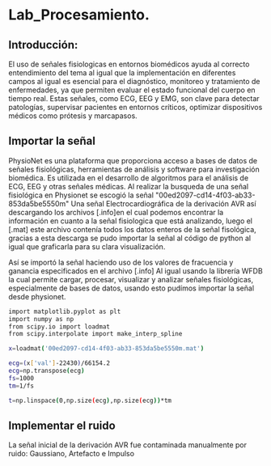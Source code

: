 # Lab_Procesamiento.
## Introducción:
El uso de señales fisiologicas en entornos biomédicos ayuda al correcto entendimiento del tema al igual que la implementación en diferentes campos al igual es esencial para el diagnóstico, monitoreo y tratamiento de enfermedades, ya que permiten evaluar el estado funcional del cuerpo en tiempo real. Estas señales, como ECG, EEG y EMG, son clave para detectar patologías, supervisar pacientes en entornos críticos, optimizar dispositivos médicos como prótesis y marcapasos. 

## Importar la señal 
PhysioNet es una plataforma que proporciona acceso a bases de datos de señales fisiológicas, herramientas de análisis y software para investigación biomédica. Es  utilizada en el desarrollo de algoritmos para el análisis de ECG, EEG y otras señales médicas. Al realizar la busqueda de una señal fisiológica en Physionet se escogió la señal "00ed2097-cd14-4f03-ab33-853da5be5550m" Una señal Electrocardiográfica de la derivación AVR así descargando los archivos [.info]en el cual podemos encontrar la información en cuanto a la señal fisiologica que está analizando, luego el  [.mat] este archivo contenía todos los datos enteros de la señal fisológica, gracias a esta descarga se pudo importar la señal al código de python al igual que graficarla para su clara visualización.

Así se importó la señal haciendo uso de los valores de fracuencia y ganancia especificados en el archivo [.info] Al igual usando la librería WFDB la cual permite cargar, procesar, visualizar y analizar señales fisiológicas, especialmente de bases de datos, usando esto  pudímos importar la señal desde physionet.

```bash
import matplotlib.pyplot as plt
import numpy as np
from scipy.io import loadmat
from scipy.interpolate import make_interp_spline

x=loadmat('00ed2097-cd14-4f03-ab33-853da5be5550m.mat')

ecg=(x['val']-22430)/66154.2
ecg=np.transpose(ecg)
fs=1000
tm=1/fs

t=np.linspace(0,np.size(ecg),np.size(ecg))*tm
```
## Implementar el ruido 
La señal inicial de la derivación AVR fue contaminada manualmente por ruido: Gaussiano, Artefacto e Impulso
